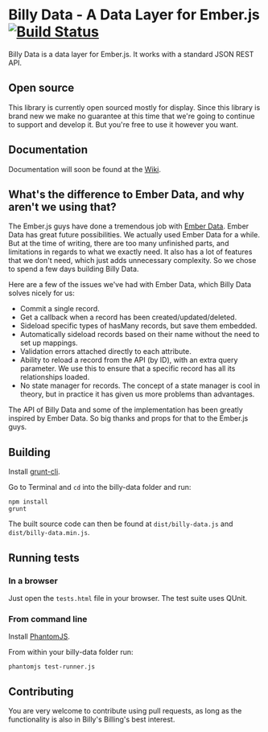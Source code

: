# Billy Data - A Data Layer for Ember.js [![Build Status](https://travis-ci.org/billysbilling/billy-data.png?branch=master)](https://travis-ci.org/billysbilling/billy-data)

Billy Data is a data layer for Ember.js. It works with a standard JSON REST API.

## Open source

This library is currently open sourced mostly for display.
Since this library is brand new we make no guarantee at this time that we're going to continue to support and develop it.
But you're free to use it however you want. 

## Documentation

Documentation will soon be found at the [Wiki](https://github.com/billysbilling/billy-data/wiki).

## What's the difference to Ember Data, and why aren't we using that?

The Ember.js guys have done a tremendous job with [Ember Data](http://github.com/emberjs/data). Ember Data has great
future possibilities. We actually used Ember Data for a while.
But at the time of writing, there are too many unfinished parts, and limitations in regards to what
we exactly need. It also has a lot of features that we don't need, which just adds unnecessary complexity.
So we chose to spend a few days building Billy Data.

Here are a few of the issues we've had with Ember Data, which Billy Data solves nicely for us:

- Commit a single record.
- Get a callback when a record has been created/updated/deleted.
- Sideload specific types of hasMany records, but save them embedded.
- Automatically sideload records based on their name without the need to set up mappings.
- Validation errors attached directly to each attribute.
- Ability to reload a record from the API (by ID), with an extra query parameter. We use this to ensure that a specific record has all its relationships loaded.
- No state manager for records. The concept of a state manager is cool in theory, but in practice it has given us more problems than advantages. 

The API of Billy Data and some of the implementation has been greatly inspired by Ember Data. So big thanks and props
for that to the Ember.js guys.

## Building

Install [grunt-cli](https://github.com/gruntjs/grunt-cli).

Go to Terminal and `cd` into the billy-data folder and run:

```
npm install
grunt
```

The built source code can then be found at `dist/billy-data.js` and `dist/billy-data.min.js`.

## Running tests

### In a browser

Just open the `tests.html` file in your browser. The test suite uses QUnit.

### From command line

Install [PhantomJS](http://phantomjs.org/).

From within your billy-data folder run:

```
phantomjs test-runner.js
```

## Contributing

You are very welcome to contribute using pull requests, as long as the functionality is also in Billy's Billing's best interest.
